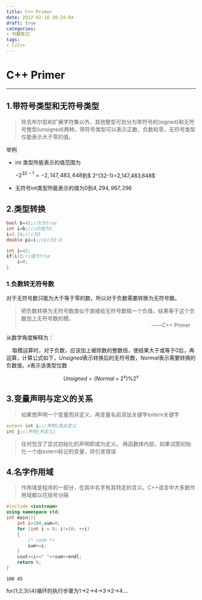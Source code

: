 ```yaml
---
title: C++ Primer
date: 2022-02-18 20:24:04
draft: true
categories:
- 书籍笔记
tags:
- C/C++
---
```

# C++ Primer

---

## 1.带符号类型和无符号类型

> 除去布尔型和扩展字符集以外，其他整型可划分为带符号的(signed)和无符号整型(unsigned)两种。带符号类型可以表示正数，负数和零，无符号类型仅能表示大于零的值。

举例

- int 类型所能表示的值范围为

  $-2^{32-1}=-2,147,483,648$到$ 2^{32-1}=2,147,483,648$

- 无符号int类型所能表示的值为$0$到$4,294,967,296$

## 2.类型转换

```cpp
bool b=42;//b为true
int i=b;//i的值为1
i=3.14;//i为3
double pi=i;//pi为3.0
```

```cpp
int i=42;
if(i){//i值为true
    i=0;
}
```

### 1.负数转无符号数

对于无符号数只能为大于等于零的数，所以对于负数需要转换为无符号数。

> 把负数转换为无符号数类似于直接给无符号数赋一个负值，结果等于这个负数加上无符号数的模。
>                                                                                         ——C++ Primer

从数学角度解释为：

    取模运算时，对于负数，应该加上被除数的整数倍，使结果大于或等于0后，再运算，计算公式如下，$Unsigned$表示转换后的无符号数，$Normal$表示需要转换的负数值，$x$表示该类型位数

$$
Unsigned=(Normal+2^{x})\%2^{x}
$$

## 3.变量声明与定义的关系

> 如果想声明一个变量而非定义，再变量名前添加关键字extern关键字

```cpp
extern int i;//声明i而非定义
int j;//声明j并定义j
```

> 任何包含了显式初始化的声明即成为定义。
> 再函数体内部，如果试图初始化一个由extern标记的变量，将引发错误

## 4.名字作用域

> 作用域是程序的一部分，在其中名字有其特定的含义。C++语言中大多数作用域都以花括号分隔

```cpp
#include <iostream>
using namespace std; 
int main(){
    int i=100,sum=0;
    for (int i = 0; i!=10; ++i)
    {
        /* code */
        sum+=i;
    }
    cout<<i<<" "<<sum<<endl;
    return 0;
}
```

```shell
100 45
```

for(1;2;3){4}循环的执行步骤为1->2->4->3->2->4....

